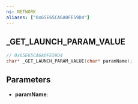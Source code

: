 ```yaml
---
ns: NETWORK
aliases: ["0x65E65CA6A0FE59D4"]
---
```

## _GET_LAUNCH_PARAM_VALUE

```c
// 0x65E65CA6A0FE59D4
char* _GET_LAUNCH_PARAM_VALUE(char* paramName);
```

## Parameters
* **paramName**:
